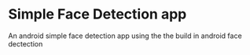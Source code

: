 # Simple Face Detection app
An android simple face detection app using the the build in android face dectection 
